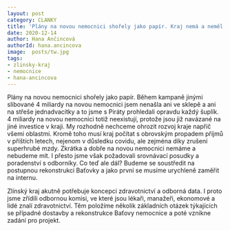 ```yaml
---
layout: post
category: CLANKY
title: 'Plány na novou nemocnici shořely jako papír. Kraj nemá a neměl finance na stavbu nové nemocnice'
date: 2020-12-14
author: Hana Ančincová
authorId: hana.ancincova
image:  posts/tw.jpg
tags: 
- zlinsky-kraj
- nemocnice
- hana-ancincova
---
```


Plány na novou nemocnici shořely jako papír. Během kampaně jinými slibované 4 miliardy na novou nemocnici jsem nenašla ani ve sklepě a ani na střeše jednadvacítky a to jsme s Piráty prohledali opravdu každý šuplík. 4 miliardy na novou nemocnici totiž neexistují, protože jsou již navázané na jiné investice v kraji. My rozhodně nechceme ohrozit rozvoj kraje napříč všemi oblastmi. Kromě toho musí kraj počítat s obrovským propadem příjmů v příštích letech, nejenom v důsledku covidu, ale zejména díky zrušení superhrubé mzdy. Zkrátka a dobře na novou nemocnici nemáme a nebudeme mít. I přesto jsme však požadovali srovnávací posudky a poradenství s odborníky. Co teď ale dál? Budeme se soustředit na postupnou rekonstrukci Baťovky a jako první se musíme urychleně zaměřit na internu. 

Zlínský kraj akutně potřebuje koncepci zdravotnictví a odborná data. I proto jsme zřídili odbornou komisi, ve které jsou lékaři, manažeři, ekonomové a lidé znalí zdravotnictví. Těm položíme několik základních otázek týkajících se případné dostavby a rekonstrukce Baťovy nemocnice a poté vznikne zadání pro projekt.
